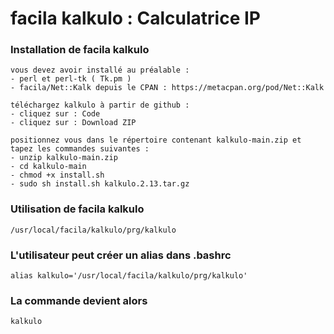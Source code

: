 # facila kalkulo : Calculatrice IP
### Installation de facila kalkulo
```
vous devez avoir installé au préalable :
- perl et perl-tk ( Tk.pm )
- facila/Net::Kalk depuis le CPAN : https://metacpan.org/pod/Net::Kalk

téléchargez kalkulo à partir de github :
- cliquez sur : Code
- cliquez sur : Download ZIP

positionnez vous dans le répertoire contenant kalkulo-main.zip et tapez les commandes suivantes :
- unzip kalkulo-main.zip
- cd kalkulo-main
- chmod +x install.sh
- sudo sh install.sh kalkulo.2.13.tar.gz
```
### Utilisation de facila kalkulo
```
/usr/local/facila/kalkulo/prg/kalkulo
```
### L'utilisateur peut créer un alias dans .bashrc
```
alias kalkulo='/usr/local/facila/kalkulo/prg/kalkulo'
```
### La commande devient alors
```
kalkulo
```
